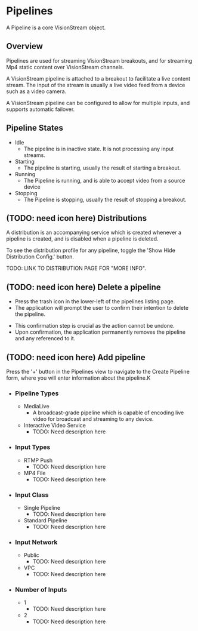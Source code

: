 # Pipelines

A Pipeline is a core VisionStream object.

## Overview

Pipelines are used for streaming VisionStream breakouts, and for streaming Mp4 static content over VisionStream
channels.

A VisionStream pipeline is attached to a breakout to facilitate a live content stream. The input of the stream is
usually a live video feed from a device such as a video camera.

A VisionStream pipeline can be configured to allow for multiple inputs, and supports automatic failover.

## Pipeline States

- Idle
   - The pipeline is in inactive state. It is not processing any input streams. 
- Starting
    - The pipeline is starting, usually the result of starting a breakout.
- Running
    - The Pipeline is running, and is able to accept video from a source device
- Stopping
    - The Pipeline is stopping, usually the result of stopping a breakout.

##  (TODO: need icon here) Distributions

A distribution is an accompanying service which is created whenever a pipeline is created, and is disabled when a pipeline is deleted.

To see the distribution profile for any pipeline, toggle the 'Show Hide Distribution Config.' button.

TODO: LINK TO DISTRIBUTION PAGE FOR "MORE INFO".

##  (TODO: need icon here) Delete a pipeline

- Press the trash icon in the lower-left of the pipelines listing page.
- The application will prompt the user to confirm their intention to delete the pipeline.
* This confirmation step is crucial as the action cannot be undone.
* Upon confirmation, the application permanently removes the pipeline and any referenced to it.

## (TODO: need icon here) Add pipeline 

Press the '+' button in the Pipelines view to navigate to the Create Pipeline form, where you will enter information
about the pipeline.K

- ### Pipeline Types
    - MediaLive
        - A broadcast-grade pipeline which is capable of encoding live video for broadcast and streaming to any device.
    - Interactive Video Service
        - TODO: Need description here

- ### Input Types
    - RTMP Push
        - TODO: Need description here
    - MP4 File
        - TODO: Need description here

- ### Input Class
    - Single Pipeline
        - TODO: Need description here
    - Standard Pipeline
        - TODO: Need description here

- ### Input Network
    - Public
        - TODO: Need description here
    - VPC
        - TODO: Need description here

- ### Number of Inputs
    - 1
        - TODO: Need description here
    - 2
        - TODO: Need description here


